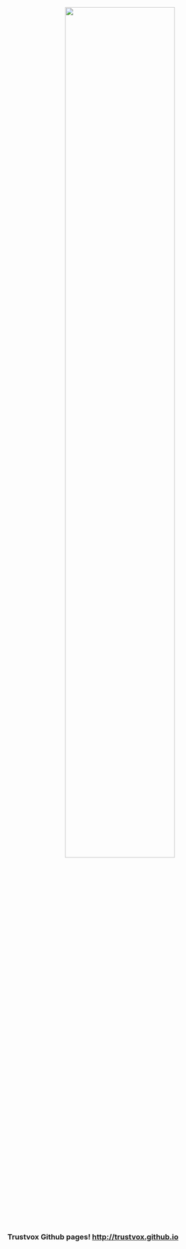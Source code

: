 <p align="center">
  <img width="70%" src="https://user-images.githubusercontent.com/4116980/27484930-5be3e516-5801-11e7-842a-1df3812be27f.png"/>
</p>

### Trustvox Github pages! http://trustvox.github.io
